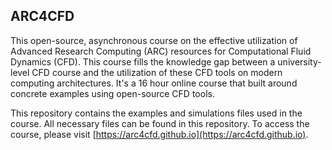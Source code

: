 ## ARC4CFD

This open-source, asynchronous course on the effective utilization of Advanced Research Computing (ARC) resources for Computational Fluid Dynamics (CFD). This course fills the knowledge gap between a university-level CFD course and the utilization of these CFD tools on modern computing architectures. It's a 16 hour online course that built around concrete examples using open-source CFD tools. 

This repository contains the examples and simulations files used in the course. All necessary files can be found in this repository. To access the course,  please visit [https://arc4cfd.github.io](https://arc4cfd.github.io).